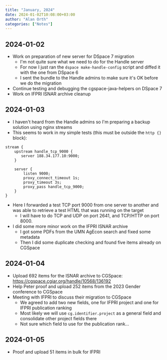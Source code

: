 ```yaml
---
title: "January, 2024"
date: 2024-01-02T10:08:00+03:00
author: "Alan Orth"
categories: ["Notes"]
---
```


## 2024-01-02

- Work on preparation of new server for DSpace 7 migration
  - I'm not quite sure what we need to do for the Handle server
  - For now I just ran the `dspace make-handle-config` script and diffed it with the one from DSpace 6
  - I sent the bundle to the Handle admins to make sure it's OK before we do the migration
- Continue testing and debugging the cgspace-java-helpers on DSpace 7
- Work on IFPRI ISNAR archive cleanup

<!--more-->

## 2024-01-03

- I haven't heard from the Handle admins so I'm preparing a backup solution using nginx streams
- This seems to work in my simple tests (this must be outside the `http {}` block):

```
stream {
    upstream handle_tcp_9000 {
       server 188.34.177.10:9000;
    }

    server {
        listen 9000;
        proxy_connect_timeout 1s;
        proxy_timeout 3s;
        proxy_pass handle_tcp_9000;
    }
}
```

- Here I forwarded a test TCP port 9000 from one server to another and was able to retrieve a test HTML that was running on the target
  - I will have to do TCP and UDP on port 2641, and TCP/HTTP on port 8000.
- I did some more minor work on the IFPRI ISNAR archive
  - I got some PDFs from the UMN AgEcon search and fixed some metadata
  - Then I did some duplicate checking and found five items already on CGSpace

## 2024-01-04

- Upload 692 items for the ISNAR archive to CGSpace: https://cgspace.cgiar.org/handle/10568/136192
- Help Peter proof and upload 252 items from the 2023 Gender conference to CGSpace
- Meeting with IFPRI to discuss their migration to CGSpace
  - We agreed to add two new fields, one for IFPRI project and one for IFPRI publication ranking
  - Most likely we will use `cg.identifier.project` as a general field and consolidate other project fields there
  - Not sure which field to use for the publication rank...

## 2024-01-05

- Proof and upload 51 items in bulk for IFPRI

<!-- vim: set sw=2 ts=2: -->
